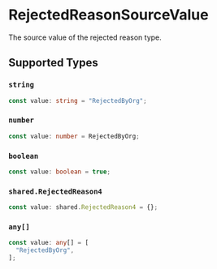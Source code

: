 # RejectedReasonSourceValue

The source value of the rejected reason type.


## Supported Types

### `string`

```typescript
const value: string = "RejectedByOrg";
```

### `number`

```typescript
const value: number = RejectedByOrg;
```

### `boolean`

```typescript
const value: boolean = true;
```

### `shared.RejectedReason4`

```typescript
const value: shared.RejectedReason4 = {};
```

### `any[]`

```typescript
const value: any[] = [
  "RejectedByOrg",
];
```

